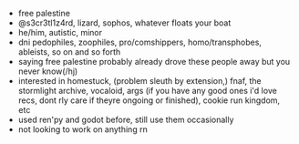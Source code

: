 - free palestine
- @s3cr3tl1z4rd, lizard, sophos, whatever floats your boat
- he/him, autistic, minor
- dni pedophiles, zoophiles, pro/comshippers, homo/transphobes, ableists, so on and so forth
- saying free palestine probably already drove these people away but you never know(/hj\)
- interested in homestuck, (problem sleuth by extension,\) fnaf, the stormlight archive, vocaloid, args (if you have any good ones i'd love recs, dont rly care if theyre ongoing or finished\), cookie run kingdom, etc
- used ren'py and godot before, still use them occasionally
- not looking to work on anything rn

<!---
s3cr3tl1z4rd/s3cr3tl1z4rd is a ✨ special ✨ repository because its `README.md` (this file) appears on your GitHub profile.
You can click the Preview link to take a look at your changes.
--->
